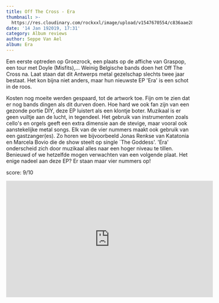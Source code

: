 ```yaml
---
title: Off The Cross - Era
thumbnail: >-
  https://res.cloudinary.com/rockxxl/image/upload/v1547670554/c836aae287442880999bcbfaa5cc5135d27c28a6.jpg
date: '14 Jan 192019, 17:31'
category: Album reviews
author: Seppe Van Ael
album: Era
---
```

Een eerste optreden op Groezrock, een plaats op de affiche van Graspop, een tour met Doyle (Misfits),... Weinig Belgische bands doen het Off The Cross na. Laat staan dat dit Antwerps metal gezelschap slechts twee jaar bestaat. Het kon bijna niet anders, maar hun nieuwste EP 'Era' is een schot in de roos.

Kosten nog moeite werden gespaard, tot de artwork toe. Fijn om te zien dat er nog bands dingen als dit durven doen. Hoe hard we ook fan zijn van een gezonde portie DIY, deze EP luistert als een klontje boter. Muzikaal is er geen vuiltje aan de lucht, in tegendeel. Het gebruik van instrumenten zoals cello's en orgels geeft een extra dimensie aan de stevige, maar vooral ook aanstekelijke metal songs. Elk van de vier nummers maakt ook gebruik van een gastzanger(es). Zo horen we bijvoorbeeld Jonas Renkse van Katatonia en Marcela Bovio die de show steelt op single `The Goddess'. 'Era' onderscheid zich door muzikaal alles naar een hoger niveau te tillen. Benieuwd of we hetzelfde mogen verwachten van een volgende plaat. Het enige nadeel aan deze EP? Er staan maar vier nummers op!

score: 9/10

<iframe width="560" height="315" src="https://www.youtube.com/embed/HfIK2QN4-8I" frameborder="0" allow="accelerometer; autoplay; encrypted-media; gyroscope; picture-in-picture" allowfullscreen></iframe>
